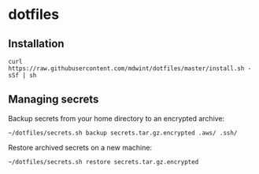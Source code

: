 # dotfiles

## Installation

```
curl https://raw.githubusercontent.com/mdwint/dotfiles/master/install.sh -sSf | sh
```

## Managing secrets

Backup secrets from your home directory to an encrypted archive:

```
~/dotfiles/secrets.sh backup secrets.tar.gz.encrypted .aws/ .ssh/
```

Restore archived secrets on a new machine:

```
~/dotfiles/secrets.sh restore secrets.tar.gz.encrypted
```
